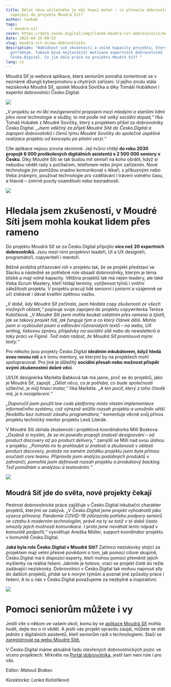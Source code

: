 ```yaml
---
title: Dělat něco užitečného je můj hnací motor – co přineslo dobrovolníkům
  zapojení do projektu Moudrá Síť?
author: lenkab
tags:
  - moudra-sit
cover: https://data.cesko.digital/img/clanek-moudra-sit-dobrovolnici/moudra-sit-ocima-dobrovolniku.png
date: 2023-04-25-09-53
slug: moudra-sit-ocima-dobrovolniku
description: "Nabídnout své zkušenosti a volné kapacity projektu, který pomáhá
  potřebným. Taková bývá nejčastější motivace expertních dobrovolníků
  Česko.Digital. Co jim dala práce na projektu Moudrá Síť? "
lang: cs
---
```

Moudrá Síť je webová aplikace, která seniorům pomáhá zorientovat se v neznámé džungli kyberprostoru a chytrých zařízení. U jejího zrodu stála neziskovka Moudrá Síť, spolek Moudrá Sovička a díky Tomáši Hubálkovi i expertní dobrovolníci Česko.Digital.

![](https://data.cesko.digital/img/clanek-moudra-sit-dobrovolnici/1.png)

*„V projektu se mi líbí mezigenerační propojení mezi mladými a staršími lidmi přes nové technologie a služby, to má podle mě velký sociální dopad,“* říká Tomáš Hubálek z Moudré Sovičky, který s projektem přišel za dobrovolníky Česko.Digital. *„Jsem vděčný za přijetí Moudré Sítě do Česko.Digital a zapojení dobrovolníků i členů týmu Moudré Sovičky do společné úspěšné realizace projektu od konceptu po pilotní verzi.“*  

Cíle aplikace nejsou zrovna skromné. Její tvůrci chtějí **do roku 2030 propojit 6 000 proškolených digitálních asistentů s 2 500 000 seniory v Česku**. Díky Moudré Síti se tak budou mít senioři na koho obrátit, když si nebudou vědět rady s počítačem, telefonem nebo jiným zařízením. Nové technologie jim pomůžou snadno komunikovat s lékaři, s příbuznými nebo třeba známými, používat technologie pro vzdělávání i trávení volného času, a hlavně – zmírnit pocity osamělosti nebo bezradnosti.

![](https://data.cesko.digital/img/clanek-moudra-sit-dobrovolnici/2.png)

# Hledala jsem zkušenosti, v Moudré Síti jsem mohla koukat lidem přes rameno

Do projektu Moudrá Síť se za Česko.Digital připojilo **více než 20 expertních dobrovolníků**. Jsou mezi nimi projektoví leadeři, UI a UX designéři, programátoři, copywriteři i mentoři. 

Běžně probíhá přiřazování rolí v projektu tak, že se projekt představí ve Slacku a následně se potřebné role obsadí dobrovolníky, kterým je téma blízké a mají volné kapacity. Většina projektů tak má nejen leadery, ale také třeba Scrum Mastery, kteří hlídají termíny, vytíženost týmů i vnitřní záležitosti projektu. V projektu pracují lidé seniorní i juniorní a vzájemně se učí získávat i dávat kvalitní zpětnou vazbu. 

*„V době, kdy Moudrá Síť začínala, jsem hledala copy zkušenosti ze všech možných oblastí,“* popisuje svoje zapojení do projektu copywriterka Tereza Kubíčková. *„V Moudré Síti jsem mohla koukat ostatním přes rameno a zjistit, jak se takový projekt řídí, jak funguje tým a co který článek dělá. Mohla jsem si vyzkoušet psaní a editování různorodých textů – na webu, UX writing, tiskovou zprávu, příspěvky na sociální sítě nebo do newsletterů a taky práci ve Figmě. Teď mám radost, že Moudrá Síť promlouvá mými texty.“*

Pro někoho jsou projekty Česko.Digital **ideálním inkubátorem, když hledá svou novou roli** a k tomu mentory, se kterými by na projektech mohl spolupracovat. Pro jiné je důležitý **sociální přesah nebo možnost přispět svými zkušenostmi dobré věci**. 

UI/UX designérka Markéta Babková tak má jasno, proč se do projektů, jako je Moudrá Síť, zapojit. *„Dělat něco, co je potřeba, co bude společnosti užitečné, je můj hnací motor,“* říká Markéta. *„A ten pocit, který z toho člověk má, je k nezaplacení.“*

*„Doporučil jsem použít low code platformy místo vlastní implementace informačního systému, což výrazně snížilo rozsah projektu a umožnilo větší flexibilitu bez nutnosti zásahu programátora,“* komentuje věcně svůj přínos projektu technický mentor projektu Leoš Literák. 

V Moudré Síti sbírala zkušenosti i projektová koordinátorka Milli Boskova. *„Osobně si myslím, že se mi povedlo propojit znalosti designování – od product discovery až po product delivery,“* zamýšlí se Milli nad svou úlohou v projektu. *„Pomohlo mi to prohloubit si znalosti a zkušenosti v oblasti product discovery, protože na samém začátku projektu jsem byla přímou součástí core teamu. Připravila jsem analýzu podobných produktů v zahraničí, pomohla jsem definovat rozsah projektu a produktový backlog. Teď pomáhám s analýzou a testováním.“*

![](https://data.cesko.digital/img/clanek-moudra-sit-dobrovolnici/3.png)

## Moudrá Síť jde do světa, nové projekty čekají

Pestrost dobrovolnické práce zajišťuje v Česko.Digital inkubační charakter projektů, kterými se zabývá. *„V Česko.Digital jsme projekt vyhodnotili jako vysoce přínosný. Pandemie COVID-19 zdůraznila potřebu podpory seniorů ve vztahu k moderním technologiím, právě na ty se totiž v té době často omezily jejich možnosti komunikace. I proto jsme neváhali tento nápad v komunitě podpořit,“* vysvětluje Anežka Müller, support koordinátor projektu v komunitě Česko.Digital.

**Jaká byla role Česko.Digital v Moudré Síti?** Zatímco neziskovky stojící za projektem mají velmi přesné povědomí o tom, jak pomoci cílové skupině, Česko.Digital má k dispozici experty, kteří mohou pomoci přeměnit jejich myšlenky na reálná řešení. Jakmile je hotovo, vrací se projekt čistě do režie zadávající neziskovky. Dobrovolníci v Česko.Digital tak mohou napnout síly do dalších projektů, přidat se k novým týmům a poznat jiné způsoby práce i řešení. A to u nás v Česko.Digital považujeme za nezbytné a inspirativní. 

![](https://data.cesko.digital/img/clanek-moudra-sit-dobrovolnici/4.png)

# Pomoci seniorům můžete i vy

Jestli víte o někom ve vašem okolí, komu by se [aplikace Moudrá Síť](https://moudrasit.cz/) mohla hodit, dejte mu o ní vědět. A jestli vás projekt opravdu zaujal, můžete se stát jedním z digitálních asistentů, kteří seniorům radí s technologiemi. Stačí se [zaregistrovat na webu Moudré Sítě.](https://moudrasit.cz/chci-pomahat/) 

V Česko.Digital máme aktuálně řadu otevřených dobrovolnických pozic ve vícero projektech. Mrkněte na [Portál dobrovolníka,](https://cesko.digital/opportunities) jestli tam není role i pro vás.

*Editor: Matouš Brabec*

*Korektorka: Lenka Koňaříková*